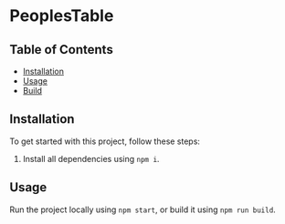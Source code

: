 # PeoplesTable

## Table of Contents

- [Installation](#installation)
- [Usage](#usage)
- [Build](#build)

## Installation

To get started with this project, follow these steps:

1. Install all dependencies using `npm i`.

## Usage

Run the project locally using `npm start`, or build it using `npm run build`.
